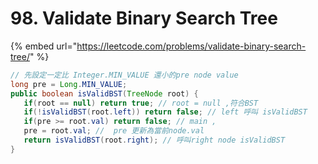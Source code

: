 # 98. Validate Binary Search Tree

{% embed url="https://leetcode.com/problems/validate-binary-search-tree/" %}

```java
// 先設定一定比 Integer.MIN_VALUE 還小的pre node value
long pre = Long.MIN_VALUE;
public boolean isValidBST(TreeNode root) {
   if(root == null) return true; // root = null ,符合BST
   if(!isValidBST(root.left)) return false; // left 呼叫 isValidBST
   if(pre >= root.val) return false; // main , 
   pre = root.val; //  pre 更新為當前node.val
   return isValidBST(root.right); // 呼叫right node isValidBST   
}
```

